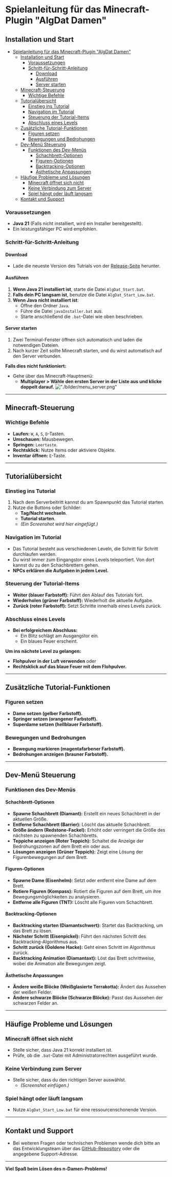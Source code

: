 # Spielanleitung für das Minecraft-Plugin "AlgDat Damen"

## Installation und Start
- [Spielanleitung für das Minecraft-Plugin "AlgDat Damen"](#spielanleitung-für-das-minecraft-plugin-algdat-damen)
  - [Installation und Start](#installation-und-start)
    - [Voraussetzungen](#voraussetzungen)
    - [Schritt-für-Schritt-Anleitung](#schritt-für-schritt-anleitung)
      - [Download](#download)
      - [Ausführen](#ausführen)
      - [Server starten](#server-starten)
  - [Minecraft-Steuerung](#minecraft-steuerung)
    - [Wichtige Befehle](#wichtige-befehle)
  - [Tutorialübersicht](#tutorialübersicht)
    - [Einstieg ins Tutorial](#einstieg-ins-tutorial)
    - [Navigation im Tutorial](#navigation-im-tutorial)
    - [Steuerung der Tutorial-Items](#steuerung-der-tutorial-items)
    - [Abschluss eines Levels](#abschluss-eines-levels)
  - [Zusätzliche Tutorial-Funktionen](#zusätzliche-tutorial-funktionen)
    - [Figuren setzen](#figuren-setzen)
    - [Bewegungen und Bedrohungen](#bewegungen-und-bedrohungen)
  - [Dev-Menü Steuerung](#dev-menü-steuerung)
    - [Funktionen des Dev-Menüs](#funktionen-des-dev-menüs)
      - [Schachbrett-Optionen](#schachbrett-optionen)
      - [Figuren-Optionen](#figuren-optionen)
      - [Backtracking-Optionen](#backtracking-optionen)
      - [Ästhetische Anpassungen](#ästhetische-anpassungen)
  - [Häufige Probleme und Lösungen](#häufige-probleme-und-lösungen)
    - [Minecraft öffnet sich nicht](#minecraft-öffnet-sich-nicht)
    - [Keine Verbindung zum Server](#keine-verbindung-zum-server)
    - [Spiel hängt oder läuft langsam](#spiel-hängt-oder-läuft-langsam)
  - [Kontakt und Support](#kontakt-und-support)

### Voraussetzungen
- **Java 21** (Falls nicht installiert, wird ein Installer bereitgestellt).
- Ein leistungsfähiger PC wird empfohlen.

### Schritt-für-Schritt-Anleitung

#### Download
- Lade die neueste Version des Tutrials von der [Release-Seite](https://github.com/LionStar303/AlgDat_Damen/releases/new) herunter.

#### Ausführen
1. **Wenn Java 21 installiert ist**, starte die Datei `AlgDat_Start.bat`.
2. **Falls dein PC langsam ist**, benutze die Datei `AlgDat_Start_Low.bat`.
3. **Wenn Java nicht installiert ist**:
   - Öffne den Ordner `Java`.
   - Führe die Datei `javaInstaller.bat` aus.
   - Starte anschließend die `.bat`-Datei wie oben beschrieben.

#### Server starten
1. Zwei Terminal-Fenster öffnen sich automatisch und laden die notwendigen Dateien.
2. Nach kurzer Zeit sollte Minecraft starten, und du wirst automatisch auf den Server verbunden.

**Falls dies nicht funktioniert:**
- Gehe über das Minecraft-Hauptmenü:
  - **Multiplayer > Wähle den ersten Server in der Liste aus und klicke doppelt darauf.**
  !["./bilder/menu_server.png"](asda)

---

## Minecraft-Steuerung

### Wichtige Befehle
- **Laufen:** `W`, `A`, `S`, `D`-Tasten.
- **Umschauen:** Mausbewegen.
- **Springen:** `Leertaste`.
- **Rechtsklick:** Nutze Items oder aktiviere Objekte.
- **Inventar öffnen:** `E`-Taste.

---

## Tutorialübersicht

### Einstieg ins Tutorial
1. Nach dem Serverbeitritt kannst du am Spawnpunkt das Tutorial starten.
2. Nutze die Buttons oder Schilder:
   - **Tag/Nacht wechseln**.
   - **Tutorial starten**.
   - *(Ein Screenshot wird hier eingefügt.)* <!-- TODO: Screenshot einfügen -->

### Navigation im Tutorial
- Das Tutorial besteht aus verschiedenen Leveln, die Schritt für Schritt durchlaufen werden.
- Du wirst immer zum Eingangstor eines Levels teleportiert. Von dort kannst du zu den Schachbrettern gehen.
- **NPCs erklären die Aufgaben in jedem Level.**

### Steuerung der Tutorial-Items
- **Weiter (blauer Farbstoff):** Führt den Ablauf des Tutorials fort.
- **Wiederholen (grüner Farbstoff):** Wiederholt die aktuelle Aufgabe.
- **Zurück (roter Farbstoff):** Setzt Schritte innerhalb eines Levels zurück.

### Abschluss eines Levels
- **Bei erfolgreichem Abschluss:**
  - Ein Blitz schlägt am Ausgangstor ein.
  - Ein blaues Feuer erscheint.

**Um ins nächste Level zu gelangen:**
- **Flohpulver in der Luft verwenden** oder
- **Rechtsklick auf das blaue Feuer mit dem Flohpulver.**

---

## Zusätzliche Tutorial-Funktionen

### Figuren setzen
- **Dame setzen (gelber Farbstoff).**
- **Springer setzen (orangener Farbstoff).**
- **Superdame setzen (hellblauer Farbstoff).**

### Bewegungen und Bedrohungen
- **Bewegung markieren (magentafarbener Farbstoff).**
- **Bedrohungen anzeigen (brauner Farbstoff).**

---

## Dev-Menü Steuerung

### Funktionen des Dev-Menüs

#### Schachbrett-Optionen
- **Spawne Schachbrett (Diamant):** Erstellt ein neues Schachbrett in der aktuellen Größe.
- **Entferne Schachbrett (Barrier):** Löscht das aktuelle Schachbrett.
- **Größe ändern (Redstone-Fackel):** Erhöht oder verringert die Größe des nächsten zu spawnenden Schachbretts.
- **Teppiche anzeigen (Roter Teppich):** Schaltet die Anzeige der Bedrohungszonen auf dem Brett ein oder aus.
- **Lösungen anzeigen (Grüner Teppich):** Zeigt eine Lösung der Figurenbewegungen auf dem Brett.

#### Figuren-Optionen
- **Spawne Dame (Eisenhelm):** Setzt oder entfernt eine Dame auf dem Brett.
- **Rotiere Figuren (Kompass):** Rotiert die Figuren auf dem Brett, um ihre Bewegungsmöglichkeiten zu analysieren.
- **Entferne alle Figuren (TNT):** Löscht alle Figuren vom Schachbrett.

#### Backtracking-Optionen
- **Backtracking starten (Diamantschwert):** Startet das Backtracking, um das Brett zu lösen.
- **Nächster Schritt (Eisenpickel):** Führt den nächsten Schritt des Backtracking-Algorithmus aus.
- **Schritt zurück (Goldene Hacke):** Geht einen Schritt im Algorithmus zurück.
- **Backtracking Animation (Diamantaxt):** Löst das Brett schrittweise, wobei die Animation alle Bewegungen zeigt.

#### Ästhetische Anpassungen
- **Ändere weiße Blöcke (Weißglasierte Terrakotta):** Ändert das Aussehen der weißen Felder.
- **Ändere schwarze Blöcke (Schwarze Blöcke):** Passt das Aussehen der schwarzen Felder an.

---

## Häufige Probleme und Lösungen

### Minecraft öffnet sich nicht
- Stelle sicher, dass Java 21 korrekt installiert ist.
- Prüfe, ob die `.bat`-Datei mit Administratorrechten ausgeführt wurde.

### Keine Verbindung zum Server
- Stelle sicher, dass du den richtigen Server auswählst.
  - *(Screenshot einfügen.)* <!-- TODO: Screenshot einfügen -->

### Spiel hängt oder läuft langsam
- Nutze `AlgDat_Start_Low.bat` für eine ressourcenschonende Version.

---

## Kontakt und Support
- Bei weiteren Fragen oder technischen Problemen wende dich bitte an das Entwicklungsteam über das [GitHub-Repository](#) oder die angegebene Support-Adresse.

---

**Viel Spaß beim Lösen des n-Damen-Problems!**

